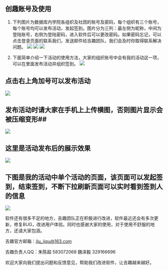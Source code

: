 创趣账号及使用
- 
1. 下列图片为数据库内学院各组织及社团的账号及密码，每个组织有三个账号，每个账号均可以发布活动，发起签到。图片分为三列：最左侧为昵称，中间为登陆账号，右侧为登陆密码，进入软件后可以更改密码。如果密码忘记，可以点击登录页面的联系我们，发送邮件给吉趣团队，我们会及时你取得联系解决问题。
![](http://i.imgur.com/aqiCcIf.png)
![](http://i.imgur.com/MlN4f9j.png)
![](http://i.imgur.com/kzI9EKV.png)

2. 下面简单介绍一下活动的使用方法，大家的组织账号中会有我的活动这一项，可以在里面发布活动并组织签到。
![](http://i.imgur.com/cSazqG1.png)


## 点击右上角加号可以发布活动 ##
![](http://i.imgur.com/8W43dnj.png)


## 发布活动时请大家在手机上上传横图，否则图片显示会被压缩变形##
![](http://i.imgur.com/Ihdend7.png)


## 这里是活动发布后的展示效果 ##
![](http://i.imgur.com/3ocJquJ.png)

## 下图是我的活动中单个活动的页面，该页面可以发起签到，结束签到，不断下拉刷新页面可以实时看到签到人的信息 ##
![](http://i.imgur.com/tL3uLRw.png)


 软件还有很多不足的地方，吉趣团队正在积极进行改进，软件最近还会有多次更新，修复BUG，改进用户体验。同时也感谢大家的使用，对于使用不舒服的地方，还请大家包涵。

 吉趣官方邮箱：jlu_jiqu@163.com

 吉趣负责人QQ：朱陈超 583072068 魏泽毅 329166696

 欢迎大家向我们提出问题和反馈意见，帮助我们改进软件，让吉趣越来越好。






